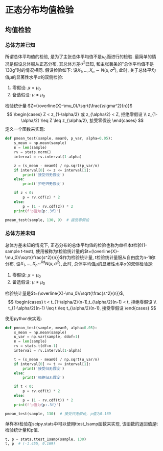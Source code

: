 # 正态分布均值检验

## 均值检验
### 总体方差已知
所谓总体平均值的检验, 是为了主张总体平均值不是$u_0$而进行的检验. 最简单的情况是假设总体服从正态分布, 其总体方差$\sigma^2$已知, 和主张薯条的"总体平均值不是130g"时的情况相同. 假设检验如下:
设$X_1,...,X_n \sim N(\mu,\sigma^2)$, 此时, 关于总体平均值$\mu$的显著性水平$\alpha$的双侧检验:
1. 零假设: $\mu = \mu_0$
2. 备选假设: $\mu \neq \mu_0$

检验统计量:$Z=(\overline{X}-\mu_0)/\sqrt{\frac{\sigma^2}{n}}$
$$
\begin{cases}
	Z < z_{1-\alpha/2} 或 z_{\alpha/2} < Z, 拒绝零假设 \\
	z_{1-\alpha/2} \leq Z \leq z_{\alpha/2}, 接受零假设
\end{cases}
$$
定义一个函数来实现:
```python
def pmean_test(sample, mean0, p_var, alpha=0.05):
    s_mean = np.mean(sample)
    n = len(sample)
    rv = stats.norm()
    interval = rv.interval(1-alpha)

    z = (s_mean - mean0) / np.sqrt(p_var/n)
    if interval[0] <= z <= interval[1]:
        print('接受归无假设')
    else:
        print('拒绝归无假设')

    if z < 0:
        p = rv.cdf(z) * 2
    else:
        p = (1 - rv.cdf(z)) * 2
    print(f'p值为{p:.3f}')

pmean_test(sample, 130, 9)  # 接受零假设
```


### 总体方差未知
总体方差未知的情况下, 正态分布的总体平均值的检验也称为单样本t检验(1-sample t-test), 使用被称为t检验统计量的$t=(\overline{X}-\mu_0)/\sqrt{\frac{s^2}{n}}$作为检验统计量, t检验统计量服从自由度为n-1的t分布.
设$X_1,...,X_n \sim^{iid} N(\mu,\sigma^2)$, 此时, 总体平均值$\mu$的显著性水平$\alpha$的双侧检验是:
1. 零假设: $\mu = \mu_0$
2. 备选假设: $\mu \neq \mu_0$

检验统计量是$t=(\overline{X}-\mu_0)/\sqrt{\frac{s^2}{n}}$,
$$
\begin{cases}
	t < t_{1-\alpha/2}(n-1),t_{\alpha/2}(n-1) < t, 拒绝零假设 \\
	t_{1-\alpha/2}(n-1) \leq t \leq t_{\alpha/2}(n-1), 接受零假设
\end{cases}
$$

使用python来实现:
```python
def pmean_test(sample, mean0, alpha=0.05):
    s_mean = np.mean(sample)
    u_var = np.var(sample, ddof=1)
    n = len(sample)
    rv = stats.t(df=n-1)
    interval = rv.interval(1-alpha)

    t = (s_mean - mean0) / np.sqrt(u_var/n)
    if interval[0] <= t <= interval[1]:
        print('接受归无假设')
    else:
        print('拒绝归无假设')

    if t < 0:
        p = rv.cdf(t) * 2
    else:
        p = (1 - rv.cdf(t)) * 2
    print(f'p值为{p:.3f}')

pmean_test(sample, 130)  # 接受归无假设, p值为0.169
```
单样本t检验在scipy.stats中可以使用ttest_lsamp函数来实现, 该函数的返回值是t检验统计量和p值.
```python
t, p = stats.ttest_1samp(sample, 130)
t, p  # (-1.455, 0.169)
```